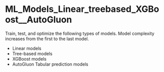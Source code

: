 # ML_Models_Linear_treebased_XGBoost__AutoGluon

Train, test, and optimize the following types of models. Model complexity increases from the first to the last model.
* Linear models
* Tree-based models
* XGBoost models
* AutoGluon Tabular prediction models
